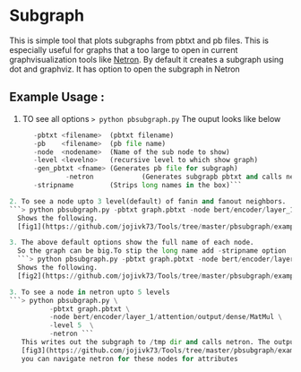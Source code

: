 # Subgraph

This is simple tool that plots subgraphs from pbtxt and pb files. This is especially useful for graphs that a too large to open in current graphvisualization tools like [Netron](https://github.com/lutzroeder/netron). By default it creates a subgraph using dot and graphviz. It has option to open the subgraph in Netron

## Example Usage :
  1. TO see all options
   ```> python pbsubgraph.py```
  The ouput looks like below
   ``` python <script>
		 -pbtxt <filename>  (pbtxt filename)
		 -pb    <filename>  (pb file name) 
		 -node  <nodename>  (Name of the sub node to show)
		 -level <levelno>   (recursive level to which show graph)
		 -gen_pbtxt <fname> (Generates pb file for subgraph)
                 -netron            (Generates subgrapb pbtxt and calls netron)
		 -stripname         (Strips long names in the box)```

  2. To see a node upto 3 level(default) of fanin and fanout neighbors.
   ```> python pbsubgraph.py -pbtxt graph.pbtxt -node bert/encoder/layer_1/attention/output/dense/MatMul```
     Shows the following.
     [fig1](https://github.com/jojivk73/Tools/tree/master/pbsubgraph/example1.png)
  
  3. The above default options show the full name of each node. 
     So the graph can be big.To stip the long name add -stripname option
     ```> python pbsubgraph.py -pbtxt graph.pbtxt -node bert/encoder/layer_1/attention/output/dense/MatMul```
     Shows the following.
     [fig2](https://github.com/jojivk73/Tools/tree/master/pbsubgraph/example2.png)

  3. To see a node in netron upto 5 levels
   ```> python pbsubgraph.py \
             -pbtxt graph.pbtxt \
             -node bert/encoder/layer_1/attention/output/dense/MatMul \
             -level 5  \
             -netron ```
      This writes out the subgraph to /tmp dir and calls netron. The output looks as
      [fig3](https://github.com/jojivk73/Tools/tree/master/pbsubgraph/example3.png)
      you can navigate netron for these nodes for attributes

